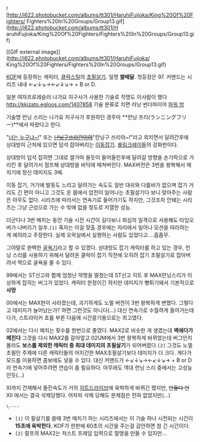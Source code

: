 ![http://i622.photobucket.com/albums/tt301/HaruhiFujioka/King%20Of%20Fighters/
Fighters%20In%20Groups/Group13.gif](http://i622.photobucket.com/albums/tt301/H
aruhiFujioka/King%20Of%20Fighters/Fighters%20In%20Groups/Group13.gif)

[[GIF external image]](http://i622.photobucket.com/albums/tt301/HaruhiFujioka/
King%20Of%20Fighters/Fighters%20In%20Groups/Group13.gif)

[KOF](KOF.md)에 등장하는 캐릭터, [클락스틸](%ED%81%B4%EB%9D%BD%20%EC%8A%A4%ED%8B%B8.md)의
[초필살기](%EC%B4%88%ED%95%84%EC%82%B4%EA%B8%B0.md). 일명 **쌀배달**. 첫등장은 97. 커맨드는
시리즈 내내 ←↙↓↘→←↙↓↘→ + B or D.

일본 여자프로레슬러 나가요 치구사가 사용한 기술로 작명도 이사람이 했다 <http://kkjzato.egloos.com/1407858> 기술
분류로 치면 러닝 썬더파이어 [파워 밤](%ED%8C%8C%EC%9B%8C%20%EB%B0%A4.md)

기술명 런닝 스리는 나가요 치구사가 후원하던 경주마 **런닝 프리(ランニングフリー)**에서 따왔다고 한다.

"[너는 누구냐~!](%EB%AA%AC%EB%8D%B0%EA%B7%B8%EB%A6%B0.md)" 또는
<del>[난닝구쓰리란이야](%EC%9D%B4%EB%B3%91%EA%B7%9C.md)</del>"란닝구 쓰리야~!"라고 외치면서
달려간후에 상대방이 근처에 있으면 덥석 잡아버리는 [이동잡기](%EC%9D%B4%EB%8F%99%20%EC%9E%A1%EA%B8%B0.md). [롤링크레이들](%EB%A1%A4%EB%A7%81%20%ED%81%AC%EB%A0%88%EC%9D%B4%EB%93%A4.md)의 강화판이다.

상대방이 덥석 잡히면 그대로 쌀가마 들듯이 들어올린후에 달려갈 방향을 손가락으로 가리킨 후 달려가서 점프해 상대방을 바닥에 메쳐버린다.
MAX버전은 3번을 왕복해서 메치기에 정신 데미지도 3배.

이동 잡기, 거기에 발동도 느리고 달려가는 속도도 일반 대쉬와 다를바가 없으며 잡기 거리도 긴 편이 아니고 그것도 온 몸에서 암전이 일어나는
초필살기다 보니 맞아주는 사람은 아무도 없다. 시리즈에 따라서는 연속기로 들어가기도 하지만, 그것조차 안돼는 시리즈는 그냥 근성으로 가는 수
밖에 없을 정도로 저열한 성능.

더군다나 3번 메치는 동안 기술 시전 시간이 길다보니 회심의 일격으로 사용해도 타임오버가 나버리기 일쑤.`[1]` 혹자는 이걸 맞출 경우에는
자리에서 일어나 모션을 따라하는 게 예의라고 주장한다. 실제 오락실에서 실행하는 사람도 있었다고....흠좀무.

그야말로 완벽한 [굴욕기](%EA%B5%B4%EC%9A%95%EA%B8%B0.md)라고 할 수 있겠다. 상대방도 잡기 캐릭터를 하고
있는 경우, 런닝 스리를 사용하기 위해서 달려온 클락이 잡기 직전에 오히려 잡기 초필살기로 잡아버려서 역으로 굴욕을 줄 수 있다.

99에서는 ST신고와 함께 엄청난 악명을 떨쳤는데 ST신고 히트 후 MAX런닝스리가 이상하게 잡히는 버그가 있었다. 캐릭터 한정이긴 하지만
데미지가 뻥튀기돼서 기본적으로 **사망**

00에서는 MAX판이 사라졌는데, 괴기하게도 노멀 버전이 3번 왕복하게 변했다. 그렇다고 데미지가 늘어났는가? 하면 그런것도 아니다(…)
대신 연속기로 수월하게 들어가는데다가, 스트라이커 죠를 부른 다음에 시간끌기용으로는 최고였다.

02에서는 다시 메치는 횟수를 한번으로 줄였다. MAX2로 비슷한 게 생겼는데 **벽에다가 메친다** 그것을 다시 MAX2를 갈아엎고
02UM에서 3번 왕복하게 바뀌었는데 버그인지 몰라도 **보스를 제외한 캐릭터 중 최대 데미지의 초필살기**가 되어버렸다.`[2]` 그것도
노멀 초필인 주제에 다른 캐릭터들의 어지간한 MAX초필살기보다 데미지가 더 크다. 게다가 모드를 이용하면 콤보에도 넣을 수 있다. 대신
커맨드가 ←↙↓↘→←↙↓↘→ + B or D 라 연속기에 넣어주려면 연습이 좀 필요하다. 아무래도 역대 런닝 스리 중에서는 고성능인듯(…)

XI까지 건재해서 돌진속도가 거의 [히트드라이브](%ED%9E%88%ED%8A%B8%20%EB%93%9C%EB%9D%BC%EC%9D%B4%EB%B8%8C.md)에 육박하게
바뀌긴 했지만, <del>만들다 만</del> XII 에서는 결국 삭제당했다. 어차피 삭제 당해도 문제점은 전혀 없었지만(…)

`\----`

  * `[1]` 이 필살기를 쓸때 3번 메치기 하는 시리즈에서는 이 기술 하나 시전되는 시간이 **15초에 육박한다.** KOF가 한판에 60초의 시간을 주는걸 감안하면 참 긴 시간이다.
  * `[2]` 랄프의 MAX2는 저스트 프레임 입력으로 절명을 만들 수 있지만...

